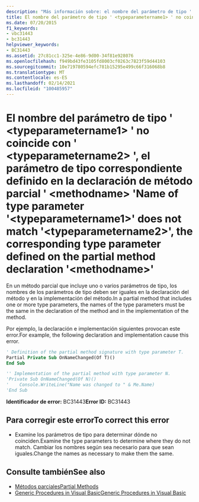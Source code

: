 ```yaml
---
description: "Más información sobre: el nombre del parámetro de tipo ' <typeparametername1> ' no coincide con ' <typeparametername2> ', el parámetro de tipo correspondiente definido en la declaración de método parcial ' <methodname> '"
title: El nombre del parámetro de tipo ' <typeparametername1> ' no coincide con ' <typeparametername2> ', el parámetro de tipo correspondiente definido en la declaración de método parcial ' <methodname> '
ms.date: 07/20/2015
f1_keywords:
- vbc31443
- bc31443
helpviewer_keywords:
- BC31443
ms.assetid: 27c81cc1-325e-4e86-9d00-34f81e928076
ms.openlocfilehash: f949bd43fe3105fd8003cf0263c7823f59d44103
ms.sourcegitcommit: 10e719780594efc781b15295e499c66f316068b8
ms.translationtype: MT
ms.contentlocale: es-ES
ms.lasthandoff: 02/14/2021
ms.locfileid: "100485957"
---
```

# <a name="name-of-type-parameter-typeparametername1-does-not-match-typeparametername2-the-corresponding-type-parameter-defined-on-the-partial-method-declaration-methodname"></a><span data-ttu-id="58d39-103">El nombre del parámetro de tipo ' \<typeparametername1> ' no coincide con ' \<typeparametername2> ', el parámetro de tipo correspondiente definido en la declaración de método parcial ' \<methodname> '</span><span class="sxs-lookup"><span data-stu-id="58d39-103">Name of type parameter '\<typeparametername1>' does not match '\<typeparametername2>', the corresponding type parameter defined on the partial method declaration '\<methodname>'</span></span>

<span data-ttu-id="58d39-104">En un método parcial que incluye uno o varios parámetros de tipo, los nombres de los parámetros de tipo deben ser iguales en la declaración del método y en la implementación del método.</span><span class="sxs-lookup"><span data-stu-id="58d39-104">In a partial method that includes one or more type parameters, the names of the type parameters must be the same in the declaration of the method and in the implementation of the method.</span></span>  
  
 <span data-ttu-id="58d39-105">Por ejemplo, la declaración e implementación siguientes provocan este error.</span><span class="sxs-lookup"><span data-stu-id="58d39-105">For example, the following declaration and implementation cause this error.</span></span>  
  
```vb  
' Definition of the partial method signature with type parameter T.  
Partial Private Sub OnNameChanged(Of T)()  
End Sub  
```  
  
```vb  
'' Implementation of the partial method with type parameter N.  
'Private Sub OnNameChanged(Of N)()  
'    Console.WriteLine("Name was changed to " & Me.Name)  
'End Sub  
```  
  
 <span data-ttu-id="58d39-106">**Identificador de error:** BC31443</span><span class="sxs-lookup"><span data-stu-id="58d39-106">**Error ID:** BC31443</span></span>  
  
## <a name="to-correct-this-error"></a><span data-ttu-id="58d39-107">Para corregir este error</span><span class="sxs-lookup"><span data-stu-id="58d39-107">To correct this error</span></span>  
  
- <span data-ttu-id="58d39-108">Examine los parámetros de tipo para determinar dónde no coinciden.</span><span class="sxs-lookup"><span data-stu-id="58d39-108">Examine the type parameters to determine where they do not match.</span></span> <span data-ttu-id="58d39-109">Cambiar los nombres según sea necesario para que sean iguales.</span><span class="sxs-lookup"><span data-stu-id="58d39-109">Change the names as necessary to make them the same.</span></span>  
  
## <a name="see-also"></a><span data-ttu-id="58d39-110">Consulte también</span><span class="sxs-lookup"><span data-stu-id="58d39-110">See also</span></span>

- [<span data-ttu-id="58d39-111">Métodos parciales</span><span class="sxs-lookup"><span data-stu-id="58d39-111">Partial Methods</span></span>](../programming-guide/language-features/procedures/partial-methods.md)
- [<span data-ttu-id="58d39-112">Generic Procedures in Visual Basic</span><span class="sxs-lookup"><span data-stu-id="58d39-112">Generic Procedures in Visual Basic</span></span>](../programming-guide/language-features/data-types/generic-procedures.md)
